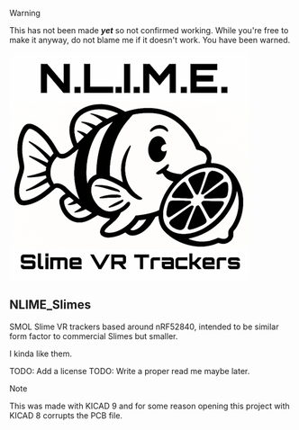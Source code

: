 > [!WARNING]
> This has not been made ***yet*** so not confirmed working. While you're free to make it anyway, do not blame me if it doesn't work. You have been warned.

![NLime-Logo](https://raw.githubusercontent.com/LimeProgramming/NLIME_Slimes/refs/heads/main/Images/LOGO/NLIME.webp)

## NLIME_Slimes
SMOL Slime VR trackers based around nRF52840, intended to be similar form factor to commercial Slimes but smaller.

I kinda like them. 

TODO: Add a license 
TODO: Write a proper read me maybe later. 


> [!NOTE]
> This was made with KICAD 9 and for some reason opening this project with KICAD 8 corrupts the PCB file.
